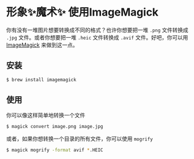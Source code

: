 # 形象✨魔术✨ 使用ImageMagick

你有没有一堆图片想要转换成不同的格式？也许你想要把一堆 `.png` 文件转换成 `.jpg`
文件。或者你想要把一堆 `.heic` 文件转换成 `.avif` 文件。好吧，你可以用
[ImageMagick](https://imagemagick.org/) 来做到这一点。

## 安装

```bash
$ brew install imagemagick
```

## 使用

你可以像这样简单地转换一个文件

```bash
$ magick convert image.png image.jpg
```

或者，如果你想转换一个目录的所有文件，你可以使用 `mogrify`

```bash
$ magick mogrify -format avif *.HEIC
```
